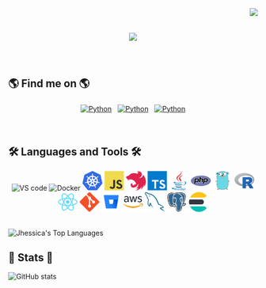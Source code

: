 <img align="right" src="https://visitor-badge.laobi.icu/badge?page_id=jhessikanda.jhessikanda"/>

<h1 align="center">
  <a href="https://git.io/typing-svg">
    <img src="https://readme-typing-svg.herokuapp.com/?lines=Hi,+there!+👋;Welcome&center=true&size=20">
  </a>
</h1>

<br />

<h2> 🌎 Find me on 🌎 </h2>


<p align="center">
 <a href="https://linkedin.com/in/jhessikanda" target="_blank" rel="noopener noreferrer"> <img src="https://cdn.jsdelivr.net/npm/simple-icons@v3/icons/linkedin.svg" alt="Python" height="40" style="vertical-align:top; margin:4px"></a>
  <a href="https://instagram.com/jhessikanda" target="_blank" rel="noopener noreferrer"> <img src="https://cdn.jsdelivr.net/npm/simple-icons@v3/icons/instagram.svg" alt="Python" height="40" style="vertical-align:top; margin:4px"></a>
 <a href="mailto:jhessikanda@gmail.com"> <img src="https://cdn.jsdelivr.net/npm/simple-icons@v3/icons/gmail.svg" alt="Python" height="40" style="vertical-align:top; margin:4px"></a>
</p>

<br />

<h2>🛠 Languages and Tools 🛠</h2>
<p align="center">
  <!-- Vs Code -->
  <img src="https://img.icons8.com/fluent/48/000000/visual-studio-code-2019.png" alt="VS code" width="40" height="40"/>
  <!-- Docker -->
  <img src="https://img.icons8.com/fluency/48/000000/docker.png" alt="Docker" width="40" height="40"/>
  <!-- kubernetes -->
  <img src="https://raw.githubusercontent.com/devicons/devicon/master/icons/kubernetes/kubernetes-original.svg" alt="Kubernetes" width="40" height="40"/>
  <!-- JS -->
  <a href="https://github.com/search?q=user%3Ajhessikanda+language%3Ajavascript&type=Repositories" > 
  <img src="https://github.com/devicons/devicon/blob/master/icons/javascript/javascript-original.svg" alt="Javascript" width="40" height="40"/></a>
  <!-- NestJS -->
  <img src="https://raw.githubusercontent.com/devicons/devicon/master/icons/nestjs/nestjs-original.svg" alt="NestJS" width="40" height="40"/>
  <!-- TS -->
  <a href="https://github.com/search?q=user%3Ajhessikanda+language%3Atypescript&type=Repositories" > 
  <img src="https://raw.githubusercontent.com/devicons/devicon/master/icons/typescript/typescript-original.svg" alt="Typescript" width="40" height="40"/></a>
  <!-- Java -->
  <a href="https://github.com/search?q=user%3Ajhessikanda+language%3AJava&type=Repositories" > 
  <img src="https://raw.githubusercontent.com/devicons/devicon/master/icons/java/java-original.svg" alt="Java" width="40" height="40"/></a>
  <!-- PHP -->
  <img src="https://raw.githubusercontent.com/devicons/devicon/master/icons/php/php-original.svg" alt="PHP" width="40" height="40"/>
  <!-- Golang -->
  <a href="https://github.com/search?l=Go&q=user%3Ajhessikanda+language%3AGolang&type=Repositories" > 
  <img src="https://raw.githubusercontent.com/devicons/devicon/master/icons/go/go-original.svg" alt="Golang" width="40" height="40"/></a>
  <!-- R -->
  <a href="https://github.com/search?q=user%3Ajhessikanda+language%3AR&type=Repositories" > 
  <img src="https://raw.githubusercontent.com/devicons/devicon/master/icons/r/r-original.svg" alt="R" width="40" height="40"/></a>
  <!-- React -->
  <img src="https://raw.githubusercontent.com/devicons/devicon/master/icons/react/react-original.svg" alt="react" width="40" height="40"/>
  <!-- Git -->
  <img src="https://raw.githubusercontent.com/devicons/devicon/master/icons/git/git-original.svg" alt="Git" width="40" height="40"/>
  <!-- Bitbucket -->
  <img src="https://raw.githubusercontent.com/devicons/devicon/master/icons/bitbucket/bitbucket-original.svg" alt="Bitbucket" width="40" height="40"/>
  <!-- AWS -->
  <img src="https://raw.githubusercontent.com/devicons/devicon/master/icons/amazonwebservices/amazonwebservices-original-wordmark.svg" alt="AWS" width="40" height="40"/>
  <!-- MySQL -->
  <img src="https://raw.githubusercontent.com/devicons/devicon/master/icons/mysql/mysql-original.svg" alt="MySQL" width="40" height="40"/>
  <!-- PostgreSQL -->
  <img src="https://raw.githubusercontent.com/devicons/devicon/master/icons/postgresql/postgresql-original.svg" alt="AWS" width="40" height="40"/>
  <!-- Elasticsearch -->
  <img src="https://raw.githubusercontent.com/devicons/devicon/master/icons/elasticsearch/elasticsearch-original.svg" alt="Elasticsearch" width="40" height="40"/>
</p>

<br />

<img alt="Jhessica's Top Languages" src="https://github-readme-stats-jhessicas-projects.vercel.app/api/top-langs/?username=jhessikanda&theme=tokyonight&hide=CSS,HTML,Dockerfile"/>

<br />

<h2> 💫 Stats 💫 </h2>

![GitHub stats](https://github-readme-stats-jhessicas-projects.vercel.app/api?username=jhessikanda&show_icons=true&theme=tokyonight)




